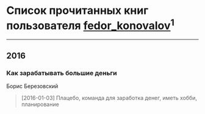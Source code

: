 # Список прочитанных книг пользователя [fedor_konovalov](http://vk.com/id27142)<sup>1</sup>
---

## 2016

### Как зарабатывать большие деньги
Борис Березовский
> [2016-01-03] Плацебо, команда для заработка денег, иметь хобби, планирование



